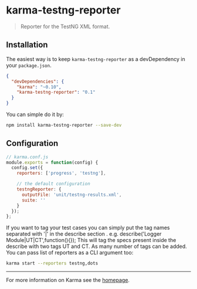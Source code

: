 # karma-testng-reporter

> Reporter for the TestNG XML format.

## Installation

The easiest way is to keep `karma-testng-reporter` as a devDependency in your `package.json`.
```json
{
  "devDependencies": {
    "karma": "~0.10",
    "karma-testng-reporter": "0.1"
  }
}
```

You can simple do it by:
```bash
npm install karma-testng-reporter --save-dev
```

## Configuration
```js
// karma.conf.js
module.exports = function(config) {
  config.set({
    reporters: ['progress', 'testng'],

    // the default configuration
    testngReporter: {
      outputFile: 'unit/testng-results.xml',
      suite: ''
    }
  });
};
```
If you want to tag your test cases you can simply put the tag names separated with '|' in the describe section .
e.g. describe('Logger Module|UT|CT',function(){}); 
This will tag the specs present inside the describe with two tags UT and CT. As many number of tags can be added.
You can pass list of reporters as a CLI argument too:
```bash
karma start --reporters testng,dots
```

----

For more information on Karma see the [homepage].


[homepage]: http://karma-runner.github.com
